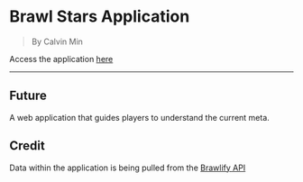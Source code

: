 # Brawl Stars Application

> By Calvin Min

Access the application [here](https://brawlstarsapplication.herokuapp.com)

---

## Future

A web application that guides players to understand the current meta.

## Credit

Data within the application is being pulled from the [Brawlify API](https://brawlify.com/)
